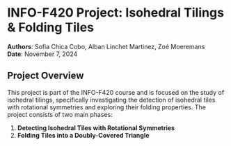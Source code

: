 # INFO-F420 Project: Isohedral Tilings & Folding Tiles

**Authors**: Sofia Chica Cobo, Alban Linchet Martinez, Zoé Moeremans  
**Date**: November 7, 2024  

## Project Overview

This project is part of the INFO-F420 course and is focused on the study of isohedral tilings, specifically investigating the detection of isohedral tiles with rotational symmetries and exploring their folding properties. The project consists of two main phases:

1. **Detecting Isohedral Tiles with Rotational Symmetries**
2. **Folding Tiles into a Doubly-Covered Triangle**
